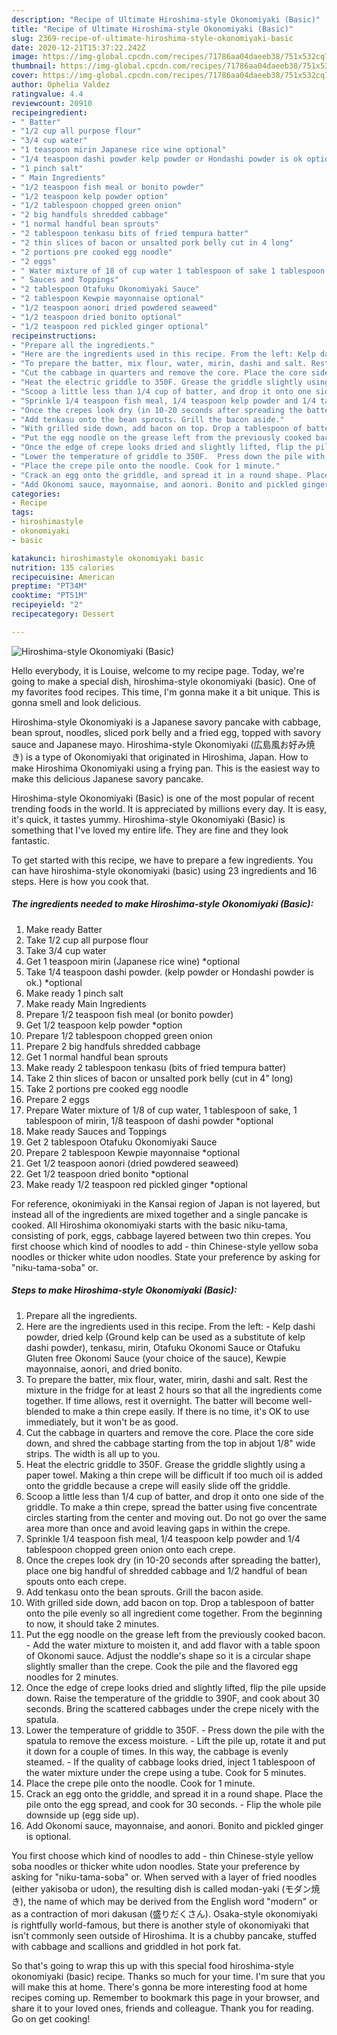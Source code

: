 ```yaml
---
description: "Recipe of Ultimate Hiroshima-style Okonomiyaki (Basic)"
title: "Recipe of Ultimate Hiroshima-style Okonomiyaki (Basic)"
slug: 2369-recipe-of-ultimate-hiroshima-style-okonomiyaki-basic
date: 2020-12-21T15:37:22.242Z
image: https://img-global.cpcdn.com/recipes/71786aa04daeeb38/751x532cq70/hiroshima-style-okonomiyaki-basic-recipe-main-photo.jpg
thumbnail: https://img-global.cpcdn.com/recipes/71786aa04daeeb38/751x532cq70/hiroshima-style-okonomiyaki-basic-recipe-main-photo.jpg
cover: https://img-global.cpcdn.com/recipes/71786aa04daeeb38/751x532cq70/hiroshima-style-okonomiyaki-basic-recipe-main-photo.jpg
author: Ophelia Valdez
ratingvalue: 4.4
reviewcount: 20910
recipeingredient:
- " Batter"
- "1/2 cup all purpose flour"
- "3/4 cup water"
- "1 teaspoon mirin Japanese rice wine optional"
- "1/4 teaspoon dashi powder kelp powder or Hondashi powder is ok optional"
- "1 pinch salt"
- " Main Ingredients"
- "1/2 teaspoon fish meal or bonito powder"
- "1/2 teaspoon kelp powder option"
- "1/2 tablespoon chopped green onion"
- "2 big handfuls shredded cabbage"
- "1 normal handful bean sprouts"
- "2 tablespoon tenkasu bits of fried tempura batter"
- "2 thin slices of bacon or unsalted pork belly cut in 4 long"
- "2 portions pre cooked egg noodle"
- "2 eggs"
- " Water mixture of 18 of cup water 1 tablespoon of sake 1 tablespoon of mirin 18 teaspoon of dashi powder optional"
- " Sauces and Toppings"
- "2 tablespoon Otafuku Okonomiyaki Sauce"
- "2 tablespoon Kewpie mayonnaise optional"
- "1/2 teaspoon aonori dried powdered seaweed"
- "1/2 teaspoon dried bonito optional"
- "1/2 teaspoon red pickled ginger optional"
recipeinstructions:
- "Prepare all the ingredients."
- "Here are the ingredients used in this recipe. From the left: Kelp dashi powder, dried kelp (Ground kelp can be used as a substitute of kelp dashi powder), tenkasu, mirin, Otafuku Okonomi Sauce or Otafuku Gluten free Okonomi Sauce (your choice of the sauce), Kewpie mayonnaise, aonori, and dried bonito."
- "To prepare the batter, mix flour, water, mirin, dashi and salt. Rest the mixture in the fridge for at least 2 hours so that all the ingredients come together. If time allows, rest it overnight. The batter will become well-blended to make a thin crepe easily. If there is no time, it&#39;s OK to use immediately, but it won&#39;t be as good."
- "Cut the cabbage in quarters and remove the core. Place the core side down, and shred the cabbage starting from the top in abjout 1/8&#34; wide strips. The width is all up to you."
- "Heat the electric griddle to 350F. Grease the griddle slightly using a paper towel. Making a thin crepe will be difficult if too much oil is added onto the griddle because a crepe will easily slide off the griddle."
- "Scoop a little less than 1/4 cup of batter, and drop it onto one side of the griddle. To make a thin crepe, spread the batter using five concentrate circles starting from the center and moving out. Do not go over the same area more than once and avoid leaving gaps in within the crepe."
- "Sprinkle 1/4 teaspoon fish meal, 1/4 teaspoon kelp powder and 1/4 tablespoon chopped green onion onto each crepe."
- "Once the crepes look dry (in 10-20 seconds after spreading the batter), place one big handful of shredded cabbage and 1/2 handful of bean spouts onto each crepe."
- "Add tenkasu onto the bean sprouts. Grill the bacon aside."
- "With grilled side down, add bacon on top. Drop a tablespoon of batter onto the pile evenly so all ingredient come together. From the beginning to now, it should take 2 minutes."
- "Put the egg noodle on the grease left from the previously cooked bacon.  Add the water mixture to moisten it, and add flavor with a table spoon of Okonomi sauce. Adjust the noddle&#39;s shape so it is a circular shape slightly smaller than the crepe. Cook the pile and the flavored egg noodles for 2 minutes."
- "Once the edge of crepe looks dried and slightly lifted, flip the pile upside down. Raise the temperature of the griddle to 390F, and cook about 30 seconds. Bring the scattered cabbages under the crepe nicely with the spatula."
- "Lower the temperature of griddle to 350F.  Press down the pile with the spatula to remove the excess moisture.  Lift the pile up, rotate it and put it down for a couple of times. In this way, the cabbage is evenly steamed.  If the quality of cabbage looks dried, inject 1 tablespoon of the water mixture under the crepe using a tube. Cook for 5 minutes."
- "Place the crepe pile onto the noodle. Cook for 1 minute."
- "Crack an egg onto the griddle, and spread it in a round shape. Place the pile onto the egg spread, and cook for 30 seconds.  Flip the whole pile downside up (egg side up)."
- "Add Okonomi sauce, mayonnaise, and aonori. Bonito and pickled ginger is optional."
categories:
- Recipe
tags:
- hiroshimastyle
- okonomiyaki
- basic

katakunci: hiroshimastyle okonomiyaki basic 
nutrition: 135 calories
recipecuisine: American
preptime: "PT34M"
cooktime: "PT51M"
recipeyield: "2"
recipecategory: Dessert

---
```



![Hiroshima-style Okonomiyaki (Basic)](https://img-global.cpcdn.com/recipes/71786aa04daeeb38/751x532cq70/hiroshima-style-okonomiyaki-basic-recipe-main-photo.jpg)

Hello everybody, it is Louise, welcome to my recipe page. Today, we're going to make a special dish, hiroshima-style okonomiyaki (basic). One of my favorites food recipes. This time, I'm gonna make it a bit unique. This is gonna smell and look delicious.

Hiroshima-style Okonomiyaki is a Japanese savory pancake with cabbage, bean sprout, noodles, sliced pork belly and a fried egg, topped with savory sauce and Japanese mayo. Hiroshima-style Okonomiyaki (広島風お好み焼き) is a type of Okonomiyaki that originated in Hiroshima, Japan. How to make Hiroshima Okonomiyaki using a frying pan. This is the easiest way to make this delicious Japanese savory pancake.

Hiroshima-style Okonomiyaki (Basic) is one of the most popular of recent trending foods in the world. It is appreciated by millions every day. It is easy, it's quick, it tastes yummy. Hiroshima-style Okonomiyaki (Basic) is something that I've loved my entire life. They are fine and they look fantastic.


To get started with this recipe, we have to prepare a few ingredients. You can have hiroshima-style okonomiyaki (basic) using 23 ingredients and 16 steps. Here is how you cook that.

<!--inarticleads1-->

##### The ingredients needed to make Hiroshima-style Okonomiyaki (Basic):

1. Make ready  Batter
1. Take 1/2 cup all purpose flour
1. Take 3/4 cup water
1. Get 1 teaspoon mirin (Japanese rice wine) *optional
1. Take 1/4 teaspoon dashi powder. (kelp powder or Hondashi powder is ok.) *optional
1. Make ready 1 pinch salt
1. Make ready  Main Ingredients
1. Prepare 1/2 teaspoon fish meal (or bonito powder)
1. Get 1/2 teaspoon kelp powder *option
1. Prepare 1/2 tablespoon chopped green onion
1. Prepare 2 big handfuls shredded cabbage
1. Get 1 normal handful bean sprouts
1. Make ready 2 tablespoon tenkasu (bits of fried tempura batter)
1. Take 2 thin slices of bacon or unsalted pork belly (cut in 4&#34; long)
1. Take 2 portions pre cooked egg noodle
1. Prepare 2 eggs
1. Prepare  Water mixture of 1/8 of cup water, 1 tablespoon of sake, 1 tablespoon of mirin, 1/8 teaspoon of dashi powder *optional
1. Make ready  Sauces and Toppings
1. Get 2 tablespoon Otafuku Okonomiyaki Sauce
1. Prepare 2 tablespoon Kewpie mayonnaise *optional
1. Get 1/2 teaspoon aonori (dried powdered seaweed)
1. Get 1/2 teaspoon dried bonito *optional
1. Make ready 1/2 teaspoon red pickled ginger *optional


For reference, okonimiyaki in the Kansai region of Japan is not layered, but instead all of the ingredients are mixed together and a single pancake is cooked. All Hiroshima okonomiyaki starts with the basic niku-tama, consisting of pork, eggs, cabbage layered between two thin crepes. You first choose which kind of noodles to add - thin Chinese-style yellow soba noodles or thicker white udon noodles. State your preference by asking for &#34;niku-tama-soba&#34; or. 

<!--inarticleads2-->

##### Steps to make Hiroshima-style Okonomiyaki (Basic):

1. Prepare all the ingredients.
1. Here are the ingredients used in this recipe. From the left: - Kelp dashi powder, dried kelp (Ground kelp can be used as a substitute of kelp dashi powder), tenkasu, mirin, Otafuku Okonomi Sauce or Otafuku Gluten free Okonomi Sauce (your choice of the sauce), Kewpie mayonnaise, aonori, and dried bonito.
1. To prepare the batter, mix flour, water, mirin, dashi and salt. Rest the mixture in the fridge for at least 2 hours so that all the ingredients come together. If time allows, rest it overnight. The batter will become well-blended to make a thin crepe easily. If there is no time, it&#39;s OK to use immediately, but it won&#39;t be as good.
1. Cut the cabbage in quarters and remove the core. Place the core side down, and shred the cabbage starting from the top in abjout 1/8&#34; wide strips. The width is all up to you.
1. Heat the electric griddle to 350F. Grease the griddle slightly using a paper towel. Making a thin crepe will be difficult if too much oil is added onto the griddle because a crepe will easily slide off the griddle.
1. Scoop a little less than 1/4 cup of batter, and drop it onto one side of the griddle. To make a thin crepe, spread the batter using five concentrate circles starting from the center and moving out. Do not go over the same area more than once and avoid leaving gaps in within the crepe.
1. Sprinkle 1/4 teaspoon fish meal, 1/4 teaspoon kelp powder and 1/4 tablespoon chopped green onion onto each crepe.
1. Once the crepes look dry (in 10-20 seconds after spreading the batter), place one big handful of shredded cabbage and 1/2 handful of bean spouts onto each crepe.
1. Add tenkasu onto the bean sprouts. Grill the bacon aside.
1. With grilled side down, add bacon on top. Drop a tablespoon of batter onto the pile evenly so all ingredient come together. From the beginning to now, it should take 2 minutes.
1. Put the egg noodle on the grease left from the previously cooked bacon.  - Add the water mixture to moisten it, and add flavor with a table spoon of Okonomi sauce. Adjust the noddle&#39;s shape so it is a circular shape slightly smaller than the crepe. Cook the pile and the flavored egg noodles for 2 minutes.
1. Once the edge of crepe looks dried and slightly lifted, flip the pile upside down. Raise the temperature of the griddle to 390F, and cook about 30 seconds. Bring the scattered cabbages under the crepe nicely with the spatula.
1. Lower the temperature of griddle to 350F.  - Press down the pile with the spatula to remove the excess moisture.  - Lift the pile up, rotate it and put it down for a couple of times. In this way, the cabbage is evenly steamed.  - If the quality of cabbage looks dried, inject 1 tablespoon of the water mixture under the crepe using a tube. Cook for 5 minutes.
1. Place the crepe pile onto the noodle. Cook for 1 minute.
1. Crack an egg onto the griddle, and spread it in a round shape. Place the pile onto the egg spread, and cook for 30 seconds.  - Flip the whole pile downside up (egg side up).
1. Add Okonomi sauce, mayonnaise, and aonori. Bonito and pickled ginger is optional.


You first choose which kind of noodles to add - thin Chinese-style yellow soba noodles or thicker white udon noodles. State your preference by asking for &#34;niku-tama-soba&#34; or. When served with a layer of fried noodles (either yakisoba or udon), the resulting dish is called modan-yaki (モダン焼き), the name of which may be derived from the English word &#34;modern&#34; or as a contraction of mori dakusan (盛りだくさん). Osaka-style okonomiyaki is rightfully world-famous, but there is another style of okonomiyaki that isn&#39;t commonly seen outside of Hiroshima. It is a chubby pancake, stuffed with cabbage and scallions and griddled in hot pork fat. 

So that's going to wrap this up with this special food hiroshima-style okonomiyaki (basic) recipe. Thanks so much for your time. I'm sure that you will make this at home. There's gonna be more interesting food at home recipes coming up. Remember to bookmark this page in your browser, and share it to your loved ones, friends and colleague. Thank you for reading. Go on get cooking!
